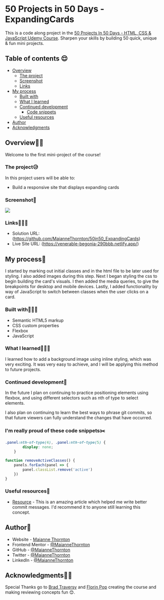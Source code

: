 # 50 Projects in 50 Days - ExpandingCards


This is a code along project in the [50 Projects In 50 Days - HTML, CSS & JavaScript Udemy Course](https://www.udemy.com/course/50-projects-50-days/). Sharpen your skills by building 50 quick, unique & fun mini projects.

## Table of contents 😌
- [Overview](#overview)
  - [The project](#the-project)
  - [Screenshot](#screenshot)
  - [Links](#links)
- [My process](#my-process)
  - [Built with](#built-with)
  - [What I learned](#what-i-learned)
  - [Continued development](#continued-development)
    - [Code snippets](#i'm-really-proud-of-these-code-snippets)
  - [Useful resources](#useful-resources)
- [Author](#author)
- [Acknowledgments](#acknowledgments)

## Overview👋🏾

Welcome to the first mini-project of the course!

### The project😥

In this project users will be able to:

- Build a responsive site that displays expanding cards

### Screenshot🌇

![](./screenshot.png)

### Links👩🏾‍💻

- Solution URL: (https://github.com/MaianneThornton/50in50_ExpandingCards)
- Live Site URL: (https://venerable-begonia-290bbb.netlify.app/)

## My process💭

I started by marking out initial classes and  in the html file to be later used for styling. I also added images during this step. Next I began styling the css to begin building the card's visuals. I then added the media queries, to give the breakpoints for desktop and mobile devices. Lastly, I added functionality by way of JavaScript to switch between classes when the user clicks on a card.

### Built with👷🏾‍♀️

- Semantic HTML5 markup
- CSS custom properties
- Flexbox
- JavaScript

### What I learned👩🏾‍🏫

I learned how to add a background image using inline styling, which was very exciting. It was very easy to achieve, and I will be applying this method to future projects.

### Continued development🔮

In the future I plan on continuing to practice positioning elements using flexbox, and using different selectors such as nth of type to select elements.

I also plan on continuing to learn the best ways to phrase git commits, so that future viewers can fully understand the changes that have occurred.

### I'm really proud of these code snippets✂️
```css
.panel:nth-of-type(4), .panel:nth-of-type(5) {
        display: none;
    }
```
```js
function removeActiveClasses() {
    panels.forEach(panel => {
        panel.classList.remove('active')
    })
}
```

### Useful resources📖

- [Resource](https://www.freecodecamp.org/news/how-to-write-better-git-commit-messages/) - This is an amazing article which helped me write better commit messages. I'd recommend it to anyone still learning this concept.


## Author🔎

- Website - [Maianne Thornton](https://www.maiannethornton.com/)
- Frontend Mentor - [@MaianneThornton](https://www.frontendmentor.io/profile/MaianneThornton)
- GitHub - [@MaianneThornton](GitHub.com/MaianneThornton)
- Twitter - [@MaianneThornton](https://twitter.com/MaianneThornton)
- LinkedIn - [@MaianneThornton](https://www.linkedin.com/in/maiannethornton/)

## Acknowledgments🙏🏾

Special Thanks go to [Brad Traversy](http://www.traversymedia.com/) and [Florin Pop](http://www.florin-pop.com/) creating the course and making reviewing concepts fun 😊.
